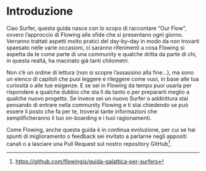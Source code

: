 # Introduzione

Ciao Surfer,
questa guida nasce con lo scopo di raccontare “Our Flow”, ovvero l’approccio di Flowing alle sfide che si presentano ogni giorno. Verranno trattati aspetti molto pratici del day-by-day in modo da non trovarti spaesato nelle varie occasioni, ci saranno riferimenti a cosa Flowing si aspetta da te come parte di una community e qualche dritta da parte di chi, in questa realtà, ha macinato già tanti chilometri.


Non c’è un ordine di lettura (non si scopre l’assassino alla fine…), ma sono un elenco di capitoli che puoi leggere e rileggere come vuoi, in base alle tua curiosità o alle tue esigenze. E se sei in Flowing da tempo puoi usarla per rispondere a qualche dubbio che sta lì da tanto o per prepararti meglio a qualche nuovo progetto.
Se invece sei un nuovo Surfer o addirittura stai pensando di entrare nella community Flowing e ti stai chiedendo se può essere il posto che fa per te, troverai tante informazioni che semplificheranno il tuo on-boarding e i tuoi ragionamenti.

Come Flowing, anche questa guida è in continua evoluzione, per cui se hai spunti di miglioramento o feedback sei invitato a parlarne negli appositi canali o a lasciare una Pull Request sul nostro repository GitHub[^github].

[^github]: <https://github.com/flowingis/guida-galattica-per-surfers>
